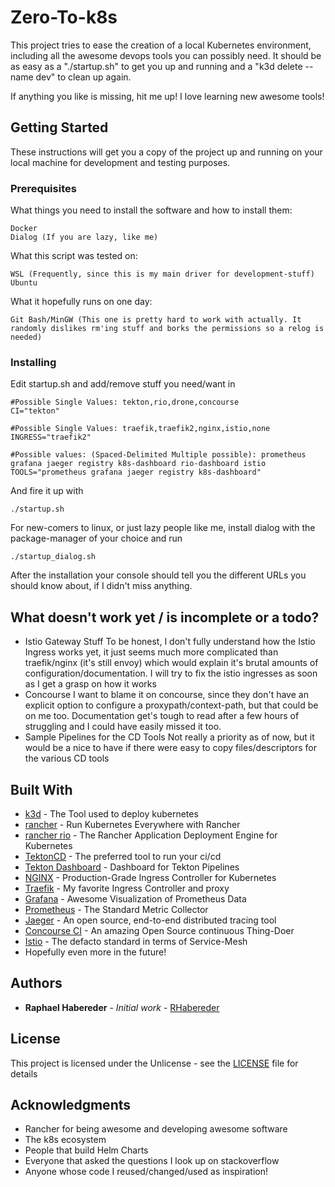 # Zero-To-k8s

This project tries to ease the creation of a local Kubernetes environment, including all the awesome devops tools you can possibly need. 
It should be as easy as a "./startup.sh" to get you up and running and a "k3d delete --name dev" to clean up again. 

If anything you like is missing, hit me up! I love learning new awesome tools!

## Getting Started

These instructions will get you a copy of the project up and running on your local machine for development and testing purposes. 


### Prerequisites

What things you need to install the software and how to install them:

```
Docker 
Dialog (If you are lazy, like me)
```

What this script was tested on:

```
WSL (Frequently, since this is my main driver for development-stuff)
Ubuntu
```

What it hopefully runs on one day:

```
Git Bash/MinGW (This one is pretty hard to work with actually. It randomly dislikes rm'ing stuff and borks the permissions so a relog is needed)
```

### Installing

Edit startup.sh and add/remove stuff you need/want in

```
#Possible Single Values: tekton,rio,drone,concourse
CI="tekton"

#Possible Single Values: traefik,traefik2,nginx,istio,none
INGRESS="traefik2"

#Possible values: (Spaced-Delimited Multiple possible): prometheus grafana jaeger registry k8s-dashboard rio-dashboard istio
TOOLS="prometheus grafana jaeger registry k8s-dashboard"
```

And fire it up with 
```
./startup.sh
```

For new-comers to linux, or just lazy people like me, install dialog with the package-manager of your choice and run 
```
./startup_dialog.sh
```

After the installation your console should tell you the different URLs you should know about, if I didn't miss anything.

## What doesn't work yet / is incomplete or a todo?
* Istio Gateway Stuff
    To be honest, I don't fully understand how the Istio Ingress works yet, it just seems much more complicated than traefik/nginx (it's still envoy) which would explain it's brutal amounts of configuration/documentation. 
    I will try to fix the istio ingresses as soon as I get a grasp on how it works
* Concourse
    I want to blame it on concourse, since they don't have an explicit option to configure a proxypath/context-path, but that could be on me too. Documentation get's tough to read after a few hours of struggling and I could have easily missed it too.
* Sample Pipelines for the CD Tools
    Not really a priority as of now, but it would be a nice to have if there were easy to copy files/descriptors for the various CD tools

## Built With

* [k3d](https://github.com/rancher/k3d) - The Tool used to deploy kubernetes
* [rancher](https://rancher.com/) - Run Kubernetes Everywhere with Rancher
* [rancher rio](https://rio.io/) - The Rancher Application Deployment Engine for Kubernetes
* [TektonCD](https://github.com/tektoncd/pipeline) - The preferred tool to run your ci/cd
* [Tekton Dashboard](https://github.com/tektoncd/dashboard) - Dashboard for Tekton Pipelines
* [NGINX](https://www.nginx.com/products/nginx/kubernetes-ingress-controller/) - Production-Grade Ingress Controller for Kubernetes
* [Traefik](https://traefik.io/) - My favorite Ingress Controller and proxy
* [Grafana](https://maven.apache.org/) - Awesome Visualization of Prometheus Data
* [Prometheus](https://prometheus.io/) - The Standard Metric Collector
* [Jaeger](https://www.jaegertracing.io/) - An open source, end-to-end distributed tracing tool
* [Concourse CI](https://concourse-ci.org/) - An amazing Open Source continuous Thing-Doer
* [Istio](https://istio.io/) - The defacto standard in terms of Service-Mesh
* Hopefully even more in the future!

## Authors

* **Raphael Habereder** - *Initial work* - [RHabereder](https://github.com/RHabereder)

## License

This project is licensed under the Unlicense - see the [LICENSE](LICENSE) file for details

## Acknowledgments

* Rancher for being awesome and developing awesome software
* The k8s ecosystem 
* People that build Helm Charts
* Everyone that asked the questions I look up on stackoverflow
* Anyone whose code I reused/changed/used as inspiration!



